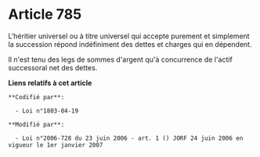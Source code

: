 # Article 785

L'héritier universel ou à titre universel qui accepte purement et simplement la succession répond indéfiniment des dettes et
charges qui en dépendent.

Il n'est tenu des legs de sommes d'argent qu'à concurrence de l'actif successoral net des dettes.

**Liens relatifs à cet article**

	**Codifié par**:

	  - Loi n°1803-04-19

	**Modifié par**:

	  - Loi n°2006-728 du 23 juin 2006 - art. 1 () JORF 24 juin 2006 en vigueur le 1er janvier 2007
